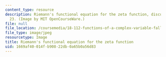 ```yaml
---
content_type: resource
description: Riemann's functional equation for the zeta function, discussed in lecture
  23. (Image by MIT OpenCourseWare.)
file: null
file_location: /coursemedia/18-112-functions-of-a-complex-variable-fall-2008/1669af40014fb90822db0a65b0a56d83_18-112f08-th.jpg
file_type: image/jpeg
resourcetype: Image
title: Riemann's functional equation for the zeta function
uid: 1669af40-014f-b908-22db-0a65b0a56d83
---
```

